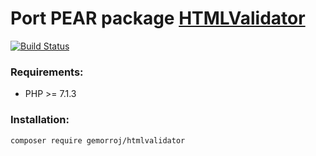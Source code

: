 # Port PEAR package [HTMLValidator](http://pear.php.net/package/Services_W3C_HTMLValidator)

[![Build Status](https://secure.travis-ci.org/Gemorroj/HTMLValidator.png?branch=master)](https://travis-ci.org/Gemorroj/HTMLValidator)

### Requirements:

- PHP >= 7.1.3

### Installation:
```bash
composer require gemorroj/htmlvalidator
```
